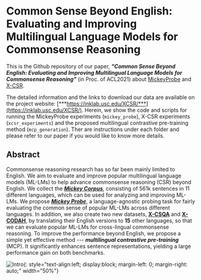 # Common Sense Beyond English: Evaluating and Improving Multilingual Language Models for Commonsense Reasoning

This is the Github repository of our paper, ***"Common Sense Beyond English: Evaluating and Improving Multilingual Language Models for Commonsense Reasoning"*** (in Proc. of ACL2021) about [MickeyProbe](https://inklab.usc.edu//XCSR/mickey) and [X-CSR](https://inklab.usc.edu//XCSR/xcsr_datasets).

The detailed information and the links to download our data are available on the project website: 
[***https://inklab.usc.edu/XCSR/***](https://inklab.usc.edu/XCSR/).
Herein, we show the code and scripts for running the MickeyProbe experiments (`mickey_probe`), X-CSR experiments (`xcsr_experiments`) and the proposed multilingual contrastive pre-training method (`mcp_generation`).
Ther are instructions under each folder and please refer to our paper if you would like to know more details. 

## Abstract 
Commonsense reasoning research has so far been mainly limited to English.
We aim to evaluate and improve popular multilingual language models (ML-LMs) to help advance commonsense reasoning (CSR) beyond English.
We collect the ***[Mickey Corpus](mickey#mickeycorpus)***, consisting of 561k sentences in 11 different languages, which
can be used for analyzing and improving ML-LMs.
We propose ***[Mickey Probe](mickey)***, a language-agnostic  probing task for fairly evaluating the common sense of popular ML-LMs across different languages.
In addition, we also create two new datasets, **[X-CSQA](xcsr_datasets#x-csqa)** and **[X-CODAH](xcsr_datasets#x-codah)**, by translating their English versions to **15** other languages, so that we can evaluate popular ML-LMs for cross-lingual commonsense reasoning.
To improve the performance beyond English, 
we propose a simple yet effective method --- ***multilingual contrastive pre-training*** (MCP).
It significantly enhances sentence representations, yielding a large performance gain on both benchmarks.

![Intro](https://inklab.usc.edu//XCSR/images/intro.png){: style="text-align:left; display:block; margin-left: 0; margin-right: auto;" width="50%"}
